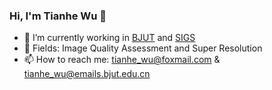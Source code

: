 ### Hi, I'm Tianhe Wu 👋

- 🔭 I’m currently working in [BJUT](https://www.bjut.edu.cn/) and [SIGS](https://www.sigs.tsinghua.edu.cn/)
- 🌱 Fields: Image Quality Assessment and Super Resolution
- 📫 How to reach me: tianhe_wu@foxmail.com & tianhe_wu@emails.bjut.edu.cn
